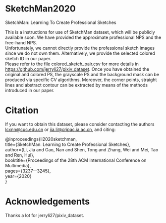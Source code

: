 # SketchMan2020
SketchMan: Learning To Create Professional Sketches

This is a instructions for use of SketchMan dataset, which will be publicly available soon.
We have provided the approximate professional NPS and the free-hand NPS.  
Unfortunately, we cannot directly provide the professional sketch images since we do not own them. Alternatively, we provide the selected colored sketch ID in our paper.  
Please refer to the file colored_sketch_pair.csv for more details in https://github.com/jerryli27/pixiv_dataset.
Once you have obtained the original and colored PS, the grayscale PS and the background mask can be produced via specific CV algorithms. 
Moreover, the corner points, straight lines and abstract contour can be extracted by means of the methods introduced in our paper. 

# Citation

If you want to obtain this dataset, please consider contacting the authors lcxnn@cuc.edu.cn or jia.li@cripac.ia.ac.cn, and citing:

@inproceedings{li2020sketchman,  
  title={SketchMan: Learning to Create Professional Sketches},  
  author={Li, Jia and Gao, Nan and Shen, Tong and Zhang, Wei and Mei, Tao and Ren, Hui},  
  booktitle={Proceedings of the 28th ACM International Conference on Multimedia},  
  pages={3237--3245},  
  year={2020}  
}

# Acknowledgements
Thanks a lot for jerryli27/pixiv_dataset.

